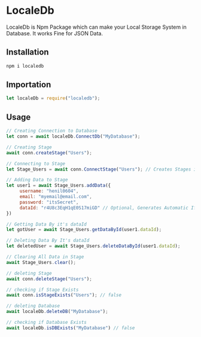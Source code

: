 # LocaleDb

LocaleDb is Npm Package which can make your Local Storage System in Database. It works Fine for JSON Data.

## Installation
```js
npm i localedb
```

## Importation
```js
let localeDb = require("localedb");
```

## Usage
```js
// Creating Connection to Database
let conn = await localeDb.ConnectDb("MyDatabase");

// Creating Stage
await conn.createStage("Users");

// Connecting to Stage
let Stage_Users = await conn.ConnectStage("Users"); // Creates Stages if Doesn't Exists

// Adding Data to Stage
let user1 = await Stage_Users.addData({
     username: "henil0604",
     email: "myemail@email.com",
     password: "itsSecret",
     dataId: "r4U8c3EqH1qE0S17miGD" // Optional, Generates Automatic If Doesn't Provided
})

// Getting Data By it's dataId
let gotUser = await Stage_Users.getDataById(user1.dataId);

// Deleting Data By It's dataId
let deletedUser = await Stage_Users.deleteDataById(user1.dataId);

// Clearing All Data in Stage
await Stage_Users.clear();

// deleting Stage
await conn.deleteStage("Users");

// checking if Stage Exists
await conn.isStageExists("Users"); // false

// deleting Database
await localeDb.deleteDB("MyDatabase");

// checking if Database Exists
await localeDb.isDBExists("MyDatabase") // false

```
